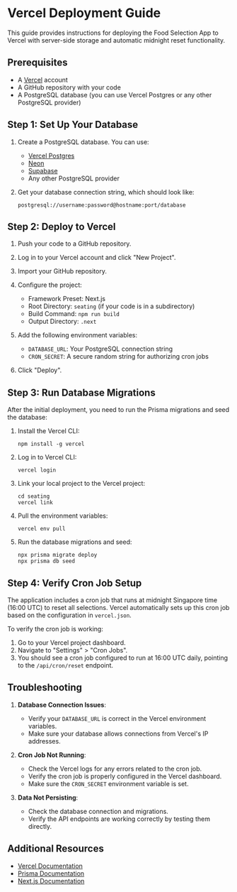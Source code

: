 # Vercel Deployment Guide

This guide provides instructions for deploying the Food Selection App to Vercel with server-side storage and automatic midnight reset functionality.

## Prerequisites

- A [Vercel](https://vercel.com) account
- A GitHub repository with your code
- A PostgreSQL database (you can use Vercel Postgres or any other PostgreSQL provider)

## Step 1: Set Up Your Database

1. Create a PostgreSQL database. You can use:
   - [Vercel Postgres](https://vercel.com/docs/storage/vercel-postgres)
   - [Neon](https://neon.tech)
   - [Supabase](https://supabase.com)
   - Any other PostgreSQL provider

2. Get your database connection string, which should look like:
   ```
   postgresql://username:password@hostname:port/database
   ```

## Step 2: Deploy to Vercel

1. Push your code to a GitHub repository.

2. Log in to your Vercel account and click "New Project".

3. Import your GitHub repository.

4. Configure the project:
   - Framework Preset: Next.js
   - Root Directory: `seating` (if your code is in a subdirectory)
   - Build Command: `npm run build`
   - Output Directory: `.next`

5. Add the following environment variables:
   - `DATABASE_URL`: Your PostgreSQL connection string
   - `CRON_SECRET`: A secure random string for authorizing cron jobs

6. Click "Deploy".

## Step 3: Run Database Migrations

After the initial deployment, you need to run the Prisma migrations and seed the database:

1. Install the Vercel CLI:
   ```
   npm install -g vercel
   ```

2. Log in to Vercel CLI:
   ```
   vercel login
   ```

3. Link your local project to the Vercel project:
   ```
   cd seating
   vercel link
   ```

4. Pull the environment variables:
   ```
   vercel env pull
   ```

5. Run the database migrations and seed:
   ```
   npx prisma migrate deploy
   npx prisma db seed
   ```

## Step 4: Verify Cron Job Setup

The application includes a cron job that runs at midnight Singapore time (16:00 UTC) to reset all selections. Vercel automatically sets up this cron job based on the configuration in `vercel.json`.

To verify the cron job is working:

1. Go to your Vercel project dashboard.
2. Navigate to "Settings" > "Cron Jobs".
3. You should see a cron job configured to run at 16:00 UTC daily, pointing to the `/api/cron/reset` endpoint.

## Troubleshooting

1. **Database Connection Issues**:
   - Verify your `DATABASE_URL` is correct in the Vercel environment variables.
   - Make sure your database allows connections from Vercel's IP addresses.

2. **Cron Job Not Running**:
   - Check the Vercel logs for any errors related to the cron job.
   - Verify the cron job is properly configured in the Vercel dashboard.
   - Make sure the `CRON_SECRET` environment variable is set.

3. **Data Not Persisting**:
   - Check the database connection and migrations.
   - Verify the API endpoints are working correctly by testing them directly.

## Additional Resources

- [Vercel Documentation](https://vercel.com/docs)
- [Prisma Documentation](https://www.prisma.io/docs)
- [Next.js Documentation](https://nextjs.org/docs) 